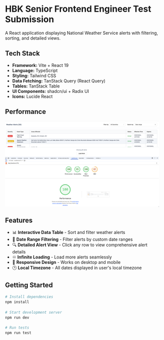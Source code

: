 # HBK Senior Frontend Engineer Test Submission

A React application displaying National Weather Service alerts with filtering, sorting, and detailed views.

## Tech Stack

- **Framework:** Vite + React 19
- **Language:** TypeScript
- **Styling:** Tailwind CSS
- **Data Fetching:** TanStack Query (React Query)
- **Tables:** TanStack Table
- **UI Components:** shadcn/ui + Radix UI
- **Icons:** Lucide React

## Performance

![Lighthouse Score](./images/lighthouse.png)

## Features

- 📊 **Interactive Data Table** - Sort and filter weather alerts
- 📅 **Date Range Filtering** - Filter alerts by custom date ranges
- 🔍 **Detailed Alert View** - Click any row to view comprehensive alert details
- ♾️ **Infinite Loading** - Load more alerts seamlessly
- 📱 **Responsive Design** - Works on desktop and mobile
- 🕒 **Local Timezone** - All dates displayed in user's local timezone

## Getting Started

```bash
# Install dependencies
npm install

# Start development server
npm run dev

# Run tests
npm run test